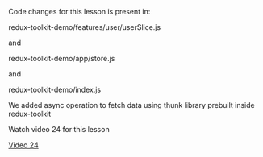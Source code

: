 <p>Code changes for this lesson is present in:</p>
<p>redux-toolkit-demo/features/user/userSlice.js</p>
<p>and</p>
<p>redux-toolkit-demo/app/store.js</p>
<p>and</p>
<p>redux-toolkit-demo/index.js</p>

<p>We added async operation to fetch data using thunk library prebuilt inside redux-toolkit</p>
<p>Watch video 24 for this lesson</p>
<a href="https://www.youtube.com/watch?v=Tay06Rk881Y">Video 24</a>

